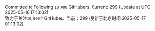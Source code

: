 Committed to Following `10,000` GitHubers. Current: <!-- FOLLOWING_COUNT -->299<!-- FOLLOWING_COUNT --> (Update at UTC <!-- LAST_UPDATED -->2025-05-16 17:13:02<!-- LAST_UPDATED -->)<br>
致力于关注`10,000`个GitHuber。当前：<!-- FOLLOWING_COUNT -->299<!-- FOLLOWING_COUNT --> (更新于北京时间 <!-- LAST_UPDATED_CST -->2025-05-17 01:13:02<!-- LAST_UPDATED_CST -->)
